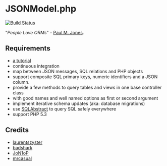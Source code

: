 JSONModel.php
===
[![Build Status](https://travis-ci.org/unframed/JSONModel.php.svg)](https://travis-ci.org/unframed/JSONModel.php)

"*People Love ORMs*" - [Paul M. Jones](http://auraphp.com/blog/2013/09/30/lessons-learned/). 

Requirements
---
- [a tutorial](doc/Tutorial.md)
- continuous integration
- map between JSON messages, SQL relations and PHP objects
- support composite SQL primary keys, numeric identifiers and a JSON column.
- provide a few methods to query tables and views in one base controller class
- with good names and well named options as first or second argument
- implement iterative schema updates (aka: database migrations) 
- use [SQLAbstract](https://github.com/unframed/SQLAbstract.php) to query SQL safely everywhere
- support PHP 5.3

Credits
---
- [laurentszyster](https://github.com/laurentszyster)
- [badshark](https://github.com/badshark)
- [JoN1oP](https://github.com/JoN1oP)
- [mrcasual](https://github.com/mrcasual)

